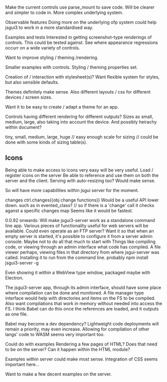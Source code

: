 

Make the current controls use parse_mount to save code.
Will be clearer and simpler to code in.
More complex underlying system.





Observable features
    Doing more on the underlying ofp system could help jsgui3 to work in a more standardised way.
    

Examples and tests
Interested in getting screenshot-type renderings of controls. This could be tested against.
See where appearance regressions occurr on a wide variety of controls.

Want to improve styling / theming /rendering.

Smaller examples with controls.
Styling / theming properties set.

Creation of / interaction with stylesheet(s)?
Want flexible system for styles, but also sensible defaults.

Themes definitely make sense.
Also different layouts / css for different devices / screen sizes.

Want it to be easy to create / adapt a theme for an app.

Controls having different rendering for different outputs?
Sizes as small, medium, large, also taking into account the device.
    And possibly heirachy within document?

tiny, small, medium, large, huge
// easy enough scale for sizing
//  could be done with some kinds of sizing table(s).


Icons
-----

Being able to make access to icons very easy will be very useful.
Load / register icons on the server
Be able to reference and use them on both the server and the client.
    Serving with auto-resizing too?
        Would make sense.

So will have more capabilities within jsgui server for the moment.



changes
ctrl.changes({obj change functions})
Would be a useful API lower down.
such as in evented_class?
//  so if there is a 'change' call it checks aganst a specific changes map
    Seems like it would be fastest.
  


0.0.92 onwards:
Will make jsgui3-server work as a standalone command line app.
Various pieces of functionality useful for web servers will be available.
Could even operate as an FTP server?
Want it so that when an empty server is started, it's possible to configure it from a server admin console.
Maybe not to do all that much to start with
Things like compiling code, or viewing through an admin interface what code has compiled.
A file viewer perhaps, viewing files in that directory from where jsgui-server was called.
Installing it to run from the command line.
    probably npm install jsgui3-server -g

Even showing it within a WebView type window, packaged maybe with Electron.

The jsgui3-server app, through its admin interface, should have some place where compilation can be done and monitored.
A file manager type interface would help with directories and items on the FS to be compiled.
Also want compilations that work in memory without needed into access the FS. I think Babel can do this once the
references are loaded, and it outputs as one file.


Babel may become a dev dependency?
Lightweight code deployments will remain a priority, may even increase.
Allowing for compilation of other langs' code to WASM seems very important too.



Could do with examples
    Rendering a few pages of HTML?
    Does that need to be on the server?
    Can it happen within the HTML module?

Examples within server could make most sense.
Integration of CSS seems important here...

Want to make a few decent examples on the server.


